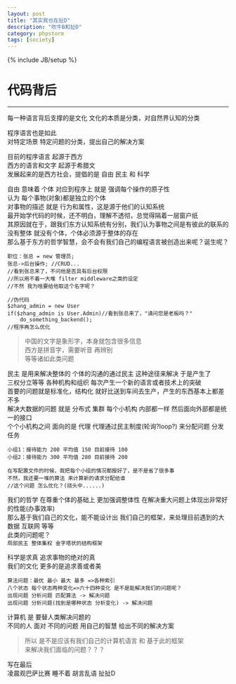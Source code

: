 ```yaml
---
layout: post
title: "其实我也在扯D"
description: "吹牛B和扯D"
category: phpstorm
tags: [society]
---
```

{% include JB/setup %}
# 代码背后
---
>
每一种语言背后支撑的是文化
文化的本质是分类，对自然界认知的分类

程序语言也是如此  
对特定场景 特定问题的分类，提出自己的解决方案  

目前的程序语言 起源于西方  
西方的语言和文字 起源于希腊文   
发展起来的是西方社会，提倡的是 自由 民主 和 科学    



自由 意味着 个体 对应到程序上 就是 强调每个操作的原子性   
认为 每个事物(对象)都是独立的个体   
对事物的描述 就是 行为和属性，这是源于他们的认知系统  
最开始学代码的时候，还不明白，理解不透彻，总觉得隔着一层窗户纸  
其原因就在于，跟我们东方认知系统有分别，我们认为事物之间是有彼此的联系的  
没有整体 就没有个体，个体必须源于整体的存在  
那么基于东方的哲学智慧，会不会有我们自己的编程语言被创造出来呢？诞生呢？  

    职位：张总 = new 管理员;
    张总->后台操作; //CRUD...
    //看到张总来了，不问他是否具有后台权限 
    //所以用不着一大堆 filter middleware之类的设定
    //不然 我为啥要给他取这个名字呢？

    //伪代码
    $zhang_admin = new User
    if($zhang_admin is User.Admin)//看到张总来了，"请问您是老板吗？"
        do_something_backend();
    //程序再怎么优化 

  
>中国的文字是象形字，本身就包含很多信息  
>西方是拼音字，需要听音 再辨别  
等等诸如此类问题  

>
民主 是用来解决整体的 个体的沟通的通过民主 这种途径来解决 于是产生了  
三权分立等等 各种机构和组织 每次产生一个新的语言或者技术上的突破  
首要的问题就是标准化，结构化 就好比送到车间去生产，产生的东西基本上都差不多  
解决大数据的问题 就是 分布式 集群 每个小机构 内部都一样 然后面向外部都是统一的接口  
个个小机构之间 面向的是 代理 代理通过民主制度(轮询?loop?) 来分配问题 分发任务  

    小组1：接待能力 200 平均值 150 目前接待 100
    小组2：接待能力 300 平均值 280 目前接待 200

    在写配置文件的时候，我把每个小组的情况都报好了，是不是省了很多事
    不然，我还要一堆的算法 来计算新的请求分配给谁
    //这个问题 怎么优化？(挠头中......)

  
    
>
我们的哲学 在尊重个体的基础上 更加强调整体性 在解决重大问题上体现出非常好的性能(办事效率)  
那么基于我们自己的文化，能不能设计出 我们自己的框架，来处理目前遇到的大数据 互联网 等等  
此类的问题呢？  
`局部民主 整体集权 金字塔状的结构框架`
  
>
科学是求真 追求事物的绝对的真  
我们的文化 更多的是追求善或者美  

    算法问题：最优 最小 最大 最多 =>各种索引
    八个状态 每个状态两种变化=>六十四种变化 是不是能解决我们的问题呢？
    出现问题 分析问题 匹配算法 -> 解决问题
    出现问题 分析问题(找到是哪种状态 分析变化) -> 解决问题
  
>
计算机 是 要替人类解决问题的  
不同的人 面对 不同的问题 用自己的智慧 给出不同的解决方案    

>所以 是不是应该有我们自己的计算机语言 和 基于此的框架  
来解决我们面临的问题？？？  
   
  
>
写在最后  
凌晨观巴萨比赛 睡不着 胡言乱语 扯扯D    